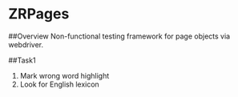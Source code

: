 # ZRPages
##Overview
 Non-functional testing framework for page objects via webdriver.


##Task1

1. Mark wrong word highlight
2. Look for English lexicon
